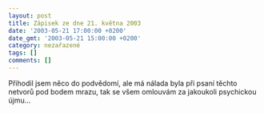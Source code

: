 ```yaml
---
layout: post
title: Zápisek ze dne 21. května 2003
date: '2003-05-21 17:00:00 +0200'
date_gmt: '2003-05-21 15:00:00 +0200'
category: nezařazené
tags: []
comments: []
---
```

<p>Přihodil jsem něco do podvědomí, ale má
nálada byla při psaní těchto netvorů pod bodem mrazu, tak se všem omlouvám za
jakoukoli psychickou újmu...</p>
